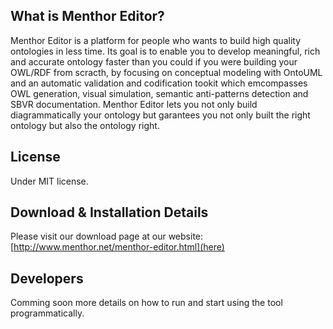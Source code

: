 ## What is Menthor Editor?

Menthor Editor is a platform for people who wants to build high quality ontologies in less time. 
Its goal is to enable you to develop meaningful, rich and accurate ontology faster than you could if you were building your OWL/RDF from scracth,
by focusing on conceptual modeling with OntoUML and an automatic validation and codification tookit which emcompasses OWL generation, visual simulation, semantic anti-patterns detection and SBVR documentation.
Menthor Editor lets you not only build diagrammatically your ontology but garantees you not only built the right ontology but also the ontology right.

## License

Under MIT license.

## Download & Installation Details

Please visit our download page at our website: [http://www.menthor.net/menthor-editor.html](here)

## Developers

Comming soon more details on how to run and start using the tool programmatically.
